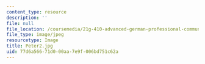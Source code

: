 ```yaml
---
content_type: resource
description: ''
file: null
file_location: /coursemedia/21g-410-advanced-german-professional-communication-spring-2017/77d6a56671d000aa7e9f006bd751c62a_Peter2.jpg
file_type: image/jpeg
resourcetype: Image
title: Peter2.jpg
uid: 77d6a566-71d0-00aa-7e9f-006bd751c62a
---
```

